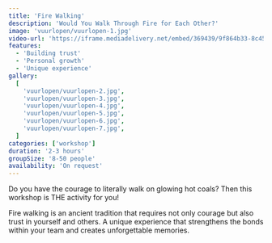 ```yaml
---
title: 'Fire Walking'
description: 'Would You Walk Through Fire for Each Other?'
image: 'vuurlopen/vuurlopen-1.jpg'
video-url: 'https://iframe.mediadelivery.net/embed/369439/9f864b33-8c45-4392-8e07-a720e8b500ee'
features:
  - 'Building trust'
  - 'Personal growth'
  - 'Unique experience'
gallery:
  [
    'vuurlopen/vuurlopen-2.jpg',
    'vuurlopen/vuurlopen-3.jpg',
    'vuurlopen/vuurlopen-4.jpg',
    'vuurlopen/vuurlopen-5.jpg',
    'vuurlopen/vuurlopen-6.jpg',
    'vuurlopen/vuurlopen-7.jpg',
  ]
categories: ['workshop']
duration: '2-3 hours'
groupSize: '8-50 people'
availability: 'On request'
---
```


Do you have the courage to literally walk on glowing hot coals? Then this workshop is THE activity for you!

Fire walking is an ancient tradition that requires not only courage but also trust in yourself and others. A unique experience that strengthens the bonds within your team and creates unforgettable memories.
